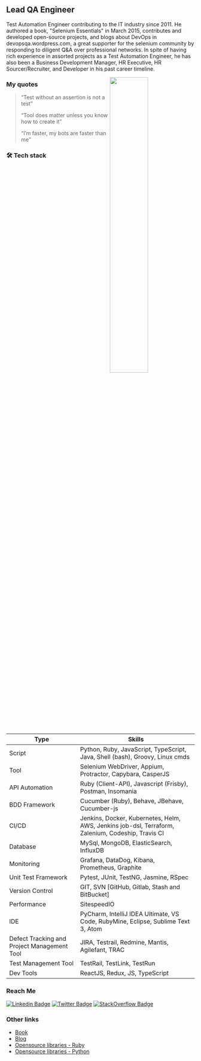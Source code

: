 ## Lead QA Engineer

Test Automation Engineer contributing to the IT industry since 2011. He authored a book, "Selenium Essentials" in March 2015, contributes and developed open-source projects, and blogs about DevOps in devopsqa.wordpress.com, a great supporter for the selenium community by responding to diligent Q&A over professional networks. In spite of having rich experience in assorted projects as a Test Automation Engineer, he has also been a Business Development Manager, HR Executive, HR Sourcer/Recruiter, and Developer in his past career timeline.

<img align='right' width=45% src="https://github-readme-stats.vercel.app/api?username=prashanth-sams&show_icons=true">


### **My quotes**
> “Test without an assertion is not a test”
>
> “Tool does matter unless you know how to create it”
>
> “I’m faster, my bots are faster than me”

### 🛠️ Tech stack

| Type         | Skills            |
| -------------- | ---------          |
| Script    | Python, Ruby, JavaScript, TypeScript, Java, Shell (bash), Groovy, Linux cmds |
| Tool    | Selenium WebDriver, Appium, Protractor, Capybara, CasperJS |
| API Automation    | Ruby (Client-API), Javascript (Frisby), Postman, Insomania |
| BDD Framework    | Cucumber (Ruby), Behave, JBehave, Cucumber-js |
| CI/CD    | Jenkins, Docker, Kubernetes, Helm, AWS, Jenkins job-dsl, Terraform, Zalenium, Codeship, Travis CI |
| Database    | MySql, MongoDB, ElasticSearch, InfluxDB |
| Monitoring    | Grafana, DataDog, Kibana, Prometheus, Graphite |
| Unit Test Framework    | Pytest, JUnit, TestNG, Jasmine, RSpec |
| Version Control    | GIT, SVN [GitHub, Gitlab, Stash and BitBucket] |
| Performance    | SitespeedIO |
| IDE    | PyCharm, IntelliJ IDEA Ultimate, VS Code, RubyMine, Eclipse, Sublime Text 3, Atom |
| Defect Tracking and Project Management Tool    | JIRA, Testrail, Redmine, Mantis, Agilefant, TRAC |
| Test Management Tool    | TestRail, TestLink, TestRun |
| Dev Tools    | ReactJS, Redux, JS, TypeScript |


### Reach Me
[![Linkedin Badge](https://img.shields.io/badge/-prashanthsams-blue?style=flat-square&logo=Linkedin&logoColor=white&link=https://www.linkedin.com/in/prashanth-sams-58208953/)](https://www.linkedin.com/in/prashanth-sams-58208953/) 
[![Twitter Badge](https://img.shields.io/badge/-prashanthsams-1ca0f1?style=flat-square&logo=twitter&logoColor=white&link=https://twitter.com/prashanthsams)](https://twitter.com/prashanthsams) 
[![StackOverflow Badge](https://img.shields.io/badge/-prashanthsams-2d2d2d?style=flat-square&logo=StackOverflow&logoColor=orange&link=https://stackoverflow.com/users/1482709/prashanth-sams)](https://stackoverflow.com/users/1482709/prashanth-sams) 

### Other links
- [Book](https://www.amazon.com/Selenium-Essentials-Prashanth-Sams-ebook/dp/B00VEH8MSU)
- [Blog](https://devopsqa.wordpress.com/)
- [Opensource libraries - Ruby](https://rubygems.org/profiles/prashanthsams)
- [Opensource libraries - Python](https://pypi.org/user/prashanthsams/)

